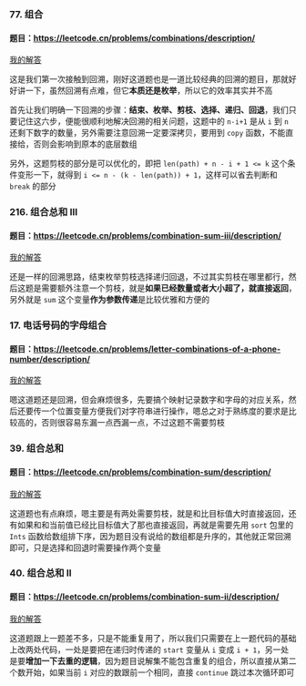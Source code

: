 ### 77. 组合
#### 题目：https://leetcode.cn/problems/combinations/description/

[我的解答](https://github.com/EthanQC/my-learning-record/blob/main/data-structure-and-algorithm/problems-record/backtracking/77-combinations.md)

这是我们第一次接触到回溯，刚好这道题也是一道比较经典的回溯的题目，那就好好讲一下，虽然回溯有点难，但它**本质还是枚举**，所以它的效率其实并不高

首先让我们明确一下回溯的步骤：**结束、枚举、剪枝、选择、递归、回退**，我们只要记住这六步，便能很顺利地解决回溯的相关问题，这题中的 `n-i+1` 是从 `i` 到 `n` 还剩下数字的数量，另外需要注意回溯一定要深拷贝，要用到 `copy` 函数，不能直接给，否则会影响到原本的底层数组

另外，这题剪枝的部分是可以优化的，即把 `len(path) + n - i + 1 <= k` 这个条件变形一下，就得到 `i <= n - (k - len(path)) + 1`，这样可以省去判断和 `break` 的部分

### 216. 组合总和 III
#### 题目：https://leetcode.cn/problems/combination-sum-iii/description/

[我的解答](https://github.com/EthanQC/my-learning-record/blob/main/data-structure-and-algorithm/problems-record/backtracking/216-combination-sum-iii.md)

还是一样的回溯思路，结束枚举剪枝选择递归回退，不过其实剪枝在哪里都行，然后这题是需要额外注意一个剪枝，就是**如果已经数量或者大小超了，就直接返回**，另外就是 `sum` 这个变量**作为参数传递**是比较优雅和方便的

### 17. 电话号码的字母组合
#### 题目：https://leetcode.cn/problems/letter-combinations-of-a-phone-number/description/

[我的解答](https://github.com/EthanQC/my-learning-record/blob/main/data-structure-and-algorithm/problems-record/backtracking/17-letter-combinations-of-a-phone-number.md)

嗯这道题还是回溯，但会麻烦很多，先要搞个映射记录数字和字母的对应关系，然后还要传一个位置变量方便我们对字符串进行操作，嗯总之对于熟练度的要求是比较高的，否则很容易东漏一点西漏一点，不过这题不需要剪枝

### 39. 组合总和
#### 题目：https://leetcode.cn/problems/combination-sum/description/

[我的解答](https://github.com/EthanQC/my-learning-record/blob/main/data-structure-and-algorithm/problems-record/backtracking/39-combination-sum.md)

这道题也有点麻烦，嗯主要是有两处需要剪枝，就是和比目标值大时直接返回，还有如果和和当前值已经比目标值大了那也直接返回，再就是需要先用 `sort` 包里的 `Ints` 函数给数组排下序，因为题目没有说给的数组都是升序的，其他就正常回溯即可，只是选择和回退时需要操作两个变量

### 40. 组合总和 II
#### 题目：https://leetcode.cn/problems/combination-sum-ii/description/

[我的解答](https://github.com/EthanQC/my-learning-record/blob/main/data-structure-and-algorithm/problems-record/backtracking/40-combination-sum-ii.md)

这道题跟上一题差不多，只是不能重复用了，所以我们只需要在上一题代码的基础上改两处代码，一处是要把在递归时传递的 `start` 变量从 `i` 变成 `i + 1`，另一处是要**增加一下去重的逻辑**，因为题目说解集不能包含重复的组合，所以直接从第二个数开始，如果当前 `i` 对应的数跟前一个相同，直接 `continue` 跳过本次循环即可

